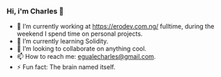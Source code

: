 ### Hi, i'm Charles 👋

- 🔭 I’m currently working at https://erodev.com.ng/ fulltime, during the weekend I spend time on personal projects.
- 🌱 I’m currently learning Solidity.
- 👯 I’m looking to collaborate on anything cool.
- 📫 How to reach me: egualecharles@gmail.com.
- ⚡ Fun fact: The brain named itself.
<!--
**Charles1403/Charles1403** is a ✨ _special_ ✨ repository because its `README.md` (this file) appears on your GitHub profile.

Here are some ideas to get you started:

- 🔭 I’m currently working on ...
- 🌱 I’m currently learning ...
- 👯 I’m looking to collaborate on ...
- 🤔 I’m looking for help with ...
- 💬 Ask me about ...
- 📫 How to reach me: ...
- 😄 Pronouns: ...
- ⚡ Fun fact: ...
-->
